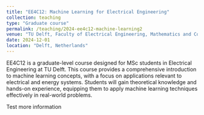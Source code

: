 ```yaml
---
title: "EE4C12: Machine Learning for Electrical Engineering"
collection: teaching
type: "Graduate course"
permalink: /teaching/2024-ee4c12-machine-learning2
venue: "TU Delft, Faculty of Electrical Engineering, Mathematics and Computer Science"
date: 2024-12-01
location: "Delft, Netherlands"
---
```


EE4C12 is a graduate-level course designed for MSc students in Electrical Engineering at TU Delft. This course provides a comprehensive introduction to machine learning concepts, with a focus on applications relevant to electrical and energy systems. Students will gain theoretical knowledge and hands-on experience, equipping them to apply machine learning techniques effectively in real-world problems.

Test more information